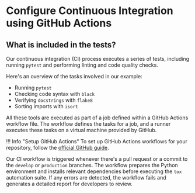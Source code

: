 # Configure Continuous Integration using GitHub Actions

## What is included in the tests?

Our continuous integration (CI) process executes a series of tests, including
running `pytest` and performing linting and code quality checks.

Here's an overview of the tasks involved in our example:

- Running `pytest`
- Checking code syntax with `black`
- Verifying `docstrings` with `flake8`
- Sorting imports with `isort`

All these tools are executed as part of a job defined within a GitHub Actions workflow file.
The workflow defines the tasks for a job, and a runner executes these tasks on a
virtual machine provided by GitHub.

!!! Info "Setup GitHub Actions"
    To set up GitHub Actions workflows for your repository, follow the [official GitHub guide](https://docs.github.com/en/actions/guides).

Our CI workflow is triggered whenever there's a pull request or a commit to the `develop` or `production` branches.
The workflow prepares the Python environment and installs relevant dependencies before executing the `tox` automation suite.
If any errors are detected, the workflow fails and generates a detailed report for developers to review.
